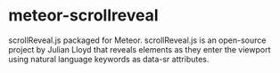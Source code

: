 # meteor-scrollreveal
scrollReveal.js packaged for Meteor. scrollReveal.js is an open-source project by Julian Lloyd that reveals elements as they enter the viewport using natural language keywords as data-sr attributes.
